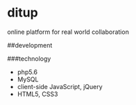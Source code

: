 # ditup
online platform for real world collaboration

##development

###technology
* php5.6
* MySQL
* client-side JavaScript, jQuery
* HTML5, CSS3
